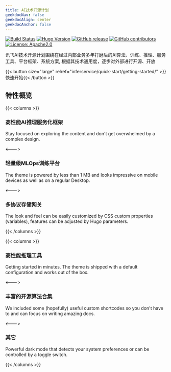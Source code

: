 ```yaml
---
title: AI技术开源计划
geekdocNav: false
geekdocAlign: center
geekdocAnchor: false
---
```


<!-- markdownlint-capture -->
<!-- markdownlint-disable MD033 -->

<span class="badge-placeholder">[![Build Status](https://img.shields.io/drone/build/thegeeklab/hugo-geekdoc?logo=drone&server=https%3A%2F%2Fdrone.thegeeklab.de)](https://drone.thegeeklab.de/thegeeklab/hugo-geekdoc)</span>
<span class="badge-placeholder">[![Hugo Version](https://img.shields.io/badge/hugo-0.83-blue.svg)](https://gohugo.io)</span>
<span class="badge-placeholder">[![GitHub release](https://img.shields.io/github/v/release/xfyun/AthenaServing)](https://github.com/xfyun/AthenaServing/releases/latest)</span>
<span class="badge-placeholder">[![GitHub contributors](https://img.shields.io/github/contributors/xfyun/AthenaServing)](https://github.com/xfyun/AthenaServing/graphs/contributors)</span>
<span class="badge-placeholder">[![License: Apache2.0](https://img.shields.io/github/license/xfyun/AthenaServing)](https://github.com/xfyun/AthenaServing/blob/master/LICENSE)</span>

<!-- markdownlint-restore -->

讯飞AI技术开源计划围绕在经过内部业务多年打磨后的AI算法、训练、推理、服务工具、平台框架、系统方案, 根据其技术通用度，逐步对外部进行开源、开放

{{< button size="large" relref="inferservice/quick-start/getting-started/" >}}快速开始{{< /button >}}

## 特性概览

{{< columns >}}

### 高性能AI推理服务化框架

Stay focused on exploring the content and don't get overwhelmed by a complex design.

<--->

### 轻量级MLOps训练平台

The theme is powered by less than 1 MB and looks impressive on mobile devices as well as on a regular Desktop.

<--->

### 多协议存储网关

The look and feel can be easily customized by CSS custom properties (variables), features can be adjusted by Hugo parameters.

{{< /columns >}}

{{< columns >}}

### 高性能推理工具

Getting started in minutes. The theme is shipped with a default configuration and works out of the box.

<--->

### 丰富的开源算法合集

We included some (hopefully) useful custom shortcodes so you don't have to and can focus on writing amazing docs.

<--->

### 其它

Powerful dark mode that detects your system preferences or can be controlled by a toggle switch.

{{< /columns >}}
